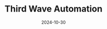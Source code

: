 ---  
layout: startup_page  
title: "Third Wave Automation"  
id: "thirdwave.ai"  
permalink: "/thirdwaveautomationthirdwave.ai10302024/"  
website: "https://www.thirdwave.ai/"  
funding_round: "Series C"  
funding_amount: "$27M"  
investors: "Woven Capital, Innovation Endeavors, Norwest Venture Partners, Qualcomm Ventures"  
about: "Third Wave Automation provides autonomous high-reach forklifts powered by a Shared Autonomy platform. Their solution blends AI-powered autonomy with human expertise, improving warehouse operational efficiency and safety. The company offers four operating modes: fully autonomous, remote assist, remote operation, and traditional manual operation."  
markets: "Logistics, Automation, AI, Robotics, Manufacturing, Robotics and Drones, Autonomous cars, Artificial Intelligence & Machine Learning, Supply Chain Tech"  
hq: "Union City, California, United States"  
founded_year: "2018"  
linkedin: "https://www.linkedin.com/company/thirdwaveautomation"  
twitter: "https://twitter.com/thirdwaveai"  
instagram: ""  
facebook: "https://www.facebook.com/thirdwaveautomation"  
crunchbase: "https://www.crunchbase.com/organization/third-wave-automation"  
pitchbook: "https://pitchbook.com/profiles/company/230740-75"  

date_display: "30-Oct-2024"  
date: "2024-10-30"

# SEO Optimization  
meta_title: "Third Wave Automation - Series C Funding ($27M)"  
meta_description: "Third Wave Automation, Third Wave Automation provides autonomous high-reach forklifts powered by a Shared Autonomy platform. Their solution blends AI-powered autonomy with h..."  
meta_keywords: "Third Wave Automation, Logistics, Automation, AI, Robotics, Manufacturing, Robotics and Drones, Autonomous cars, Artificial Intelligence & Machine Learning, Supply Chain Tech, Series C funding"  
canonical_url: "https://startup.projectstartups.com/thirdwaveautomationthirdwave.ai10302024/"  
---